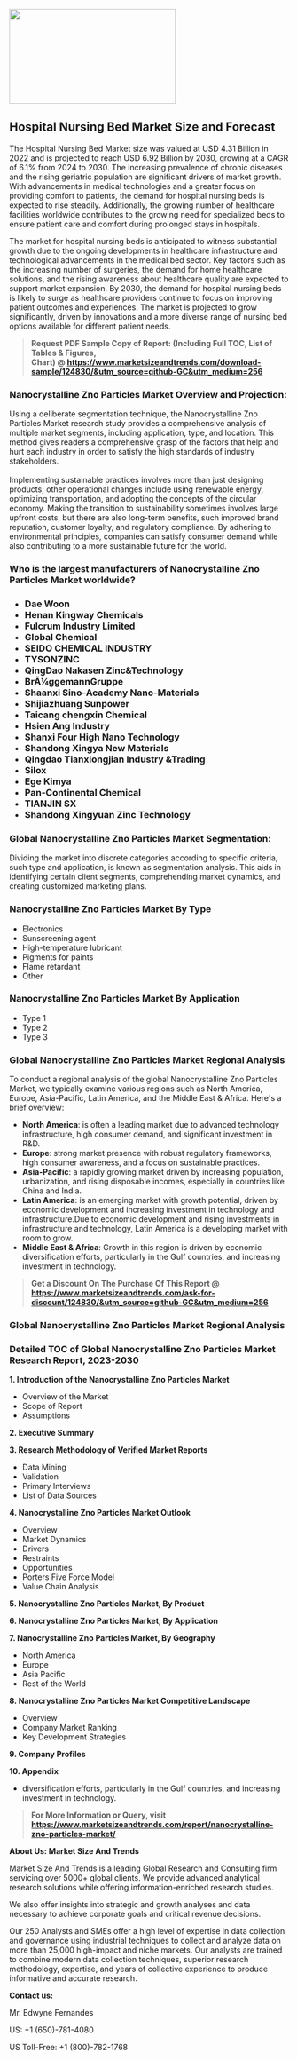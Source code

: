 <p><img class="alignnone size-medium wp-image-20088" src="https://ffe5etoiles.com/wp-content/uploads/2024/12/MST1-300x171.png" alt="" width="300" height="171" /></p><h2>Hospital Nursing Bed Market Size and Forecast</h2><p>The Hospital Nursing Bed Market size was valued at USD 4.31 Billion in 2022 and is projected to reach USD 6.92 Billion by 2030, growing at a CAGR of 6.1% from 2024 to 2030. The increasing prevalence of chronic diseases and the rising geriatric population are significant drivers of market growth. With advancements in medical technologies and a greater focus on providing comfort to patients, the demand for hospital nursing beds is expected to rise steadily. Additionally, the growing number of healthcare facilities worldwide contributes to the growing need for specialized beds to ensure patient care and comfort during prolonged stays in hospitals.</p><p>The market for hospital nursing beds is anticipated to witness substantial growth due to the ongoing developments in healthcare infrastructure and technological advancements in the medical bed sector. Key factors such as the increasing number of surgeries, the demand for home healthcare solutions, and the rising awareness about healthcare quality are expected to support market expansion. By 2030, the demand for hospital nursing beds is likely to surge as healthcare providers continue to focus on improving patient outcomes and experiences. The market is projected to grow significantly, driven by innovations and a more diverse range of nursing bed options available for different patient needs.</p></p><blockquote id="" class=""><strong>Request PDF Sample Copy of Report: (Including Full TOC, List of Tables &amp; Figures, Chart)&nbsp;@&nbsp;<strong><a href="https://www.marketsizeandtrends.com/download-sample/124830/&utm_source=github-GC&utm_medium=256" target="_blank">https://www.marketsizeandtrends.com/download-sample/124830/&utm_source=github-GC&utm_medium=256</a></strong></strong></blockquote><h3 id="" class="">Nanocrystalline Zno Particles Market&nbsp;Overview and Projection:</h3><p id="" class="">Using a deliberate segmentation technique, the Nanocrystalline Zno Particles Market research study provides a comprehensive analysis of multiple market segments, including application, type, and location. This method gives readers a comprehensive grasp of the factors that help and hurt each industry in order to satisfy the high standards of industry stakeholders. <br /> <br />Implementing sustainable practices involves more than just designing products; other operational changes include using renewable energy, optimizing transportation, and adopting the concepts of the circular economy. Making the transition to sustainability sometimes involves large upfront costs, but there are also long-term benefits, such improved brand reputation, customer loyalty, and regulatory compliance. By adhering to environmental principles, companies can satisfy consumer demand while also contributing to a more sustainable future for the world.</p><h3 id="" class="">Who is the largest manufacturers of&nbsp;Nanocrystalline Zno Particles Market worldwide?</h3><h3 class=""><p><ul><li>Dae Woon </li><li> Henan Kingway Chemicals </li><li> Fulcrum Industry Limited </li><li> Global Chemical </li><li> SEIDO CHEMICAL INDUSTRY </li><li> TYSONZINC </li><li> QingDao Nakasen Zinc&Technology </li><li> BrÃ¼ggemannGruppe </li><li> Shaanxi Sino-Academy Nano-Materials </li><li> Shijiazhuang Sunpower </li><li> Taicang chengxin Chemical </li><li> Hsien Ang Industry </li><li> Shanxi Four High Nano Technology </li><li> Shandong Xingya New Materials </li><li> Qingdao Tianxiongjian Industry &Trading </li><li> Silox </li><li> Ege Kimya </li><li> Pan-Continental Chemical </li><li> TIANJIN SX </li><li> Shandong Xingyuan Zinc Technology</li></ul></p></h3><h3 id="" class="">Global&nbsp;Nanocrystalline Zno Particles Market Segmentation:</h3><p id="" class="">Dividing the market into discrete categories according to specific criteria, such type and application, is known as segmentation analysis. This aids in identifying certain client segments, comprehending market dynamics, and creating customized marketing plans.</p><h3 id="" class="">Nanocrystalline Zno Particles Market&nbsp;By Type</h3><p><p><ul><li>Electronics</li><li> Sunscreening agent</li><li> High-temperature lubricant</li><li> Pigments for paints</li><li> Flame retardant</li><li> Other</p></li></ul></p></p><h3 id="" class="">Nanocrystalline Zno Particles Market&nbsp;By Application</h3><p class=""><p><ul><li>Type 1</li><li> Type 2</li><li> Type 3</li></ul></p></p><h3 id="" class="">Global Nanocrystalline Zno Particles Market Regional Analysis</h3><p id="" class="">To conduct a regional analysis of the global Nanocrystalline Zno Particles Market, we typically examine various regions such as North America, Europe, Asia-Pacific, Latin America, and the Middle East &amp; Africa. Here's a brief overview:</p><ul><li><strong>North America</strong>: is often a leading market due to advanced technology infrastructure, high consumer demand, and significant investment in R&amp;D.</li><li><strong>Europe</strong>: strong market presence with robust regulatory frameworks, high consumer awareness, and a focus on sustainable practices.</li><li><strong>Asia-Pacific</strong>: a rapidly growing market driven by increasing population, urbanization, and rising disposable incomes, especially in countries like China and India.</li><li><strong>Latin America</strong>: is an emerging market with growth potential, driven by economic development and increasing investment in technology and infrastructure.Due to economic development and rising investments in infrastructure and technology, Latin America is a developing market with room to grow.</li><li><strong>Middle East &amp; Africa</strong>: Growth in this region is driven by economic diversification efforts, particularly in the Gulf countries, and increasing investment in technology.</li></ul><blockquote id="" class=""><strong>Get a Discount On The Purchase Of This Report @ <strong><a href="https://www.marketsizeandtrends.com/ask-for-discount/124830/&utm_source=github-GC&utm_medium=256" target="_blank">https://www.marketsizeandtrends.com/ask-for-discount/124830/&utm_source=github-GC&utm_medium=256</a></strong></strong></blockquote><h3 id="" class="">Global Nanocrystalline Zno Particles Market Regional Analysis</h3><h3 id="" class="">Detailed TOC of Global Nanocrystalline Zno Particles Market Research Report, 2023-2030</h3><p id="" class=""><strong>1. Introduction of the Nanocrystalline Zno Particles Market</strong></p><ul><li>Overview of the Market</li><li>Scope of Report</li><li>Assumptions</li></ul><p id="" class=""><strong>2. Executive Summary</strong></p><p id="" class=""><strong>3. Research Methodology of Verified Market Reports</strong></p><ul><li>Data Mining</li><li>Validation</li><li>Primary Interviews</li><li>List of Data Sources</li></ul><p id="" class=""><strong>4. Nanocrystalline Zno Particles Market Outlook</strong></p><ul><li>Overview</li><li>Market Dynamics</li><li>Drivers</li><li>Restraints</li><li>Opportunities</li><li>Porters Five Force Model</li><li>Value Chain Analysis</li></ul><p id="" class=""><strong>5. Nanocrystalline Zno Particles Market, By Product</strong></p><p id="" class=""><strong>6. Nanocrystalline Zno Particles Market, By Application</strong></p><p id="" class=""><strong>7. Nanocrystalline Zno Particles Market, By Geography</strong></p><ul><li>North America</li><li>Europe</li><li>Asia Pacific</li><li>Rest of the World</li></ul><p id="" class=""><strong>8. Nanocrystalline Zno Particles Market Competitive Landscape</strong></p><ul><li>Overview</li><li>Company Market Ranking</li><li>Key Development Strategies</li></ul><p id="" class=""><strong>9. Company Profiles</strong></p><p id="" class=""><strong>10. Appendix</strong></p><ul><li>diversification efforts, particularly in the Gulf countries, and increasing investment in technology.</li></ul><blockquote id="" class=""><strong>For More Information or Query, visit <strong><strong><a href="https://www.marketsizeandtrends.com/report/nanocrystalline-zno-particles-market/" target="_blank">https://www.marketsizeandtrends.com/report/nanocrystalline-zno-particles-market/</a></strong></strong></strong></blockquote><p id="" class=""><strong>About Us: Market Size And Trends</strong></p><p id="" class="">Market Size And Trends is a leading Global Research and Consulting firm servicing over 5000+ global clients. We provide advanced analytical research solutions while offering information-enriched research studies.</p><p id="" class="">We also offer insights into strategic and growth analyses and data necessary to achieve corporate goals and critical revenue decisions.</p><p id="" class="">Our 250 Analysts and SMEs offer a high level of expertise in data collection and governance using industrial techniques to collect and analyze data on more than 25,000 high-impact and niche markets. Our analysts are trained to combine modern data collection techniques, superior research methodology, expertise, and years of collective experience to produce informative and accurate research.</p><p id="" class=""><strong>Contact us:</strong></p><p id="" class="">Mr. Edwyne Fernandes</p><p id="" class="">US: +1 (650)-781-4080</p><p id="" class="">US Toll-Free: +1 (800)-782-1768</p>
